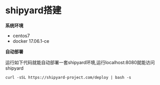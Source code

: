 # shipyard搭建

**系统环境**

* centos7
* docker 17.06.1-ce

**自动部署**

运行如下代码就能自动部署一套shipyard环境,运行localhost:8080就能访问shipyard

```curl -sSL https://shipyard-project.com/deploy | bash -s```

